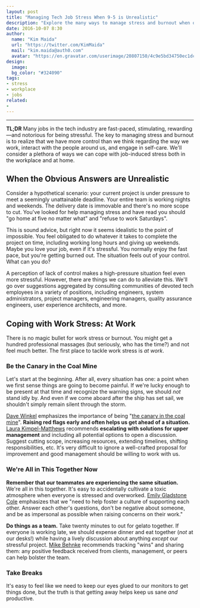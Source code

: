 ```yaml
---
layout: post
title: "Managing Tech Job Stress When 9-5 is Unrealistic"
description: "Explore the many ways to manage stress and burnout when overtime is an expectation."
date: 2016-10-07 8:30
author:
  name: "Kim Maida"
  url: "https://twitter.com/KimMaida"
  mail: "kim.maida@auth0.com"
  avatar: "https://en.gravatar.com/userimage/20807150/4c9e5bd34750ec1dcedd71cb40b4a9ba.png"
design:
  image: 
  bg_color: "#324090"
tags:
- stress
- workplace
- jobs
related:
- 
---
```


---

**TL;DR** Many jobs in the tech industry are fast-paced, stimulating, rewarding—and notorious for being stressful. The key to managing stress and burnout is to realize that we have more control than we think regarding the way we work, interact with the people around us, and engage in self-care. We'll consider a plethora of ways we can cope with job-induced stress both in the workplace and at home.

## When the Obvious Answers are Unrealistic

Consider a hypothetical scenario: your current project is under pressure to meet a seemingly unattainable deadline. Your entire team is working nights and weekends. The delivery date is immovable and there's no more scope to cut. You've looked for help managing stress and have read you should "go home at five no matter what" and "refuse to work Saturdays". 

This is sound advice, but right now it seems idealistic to the point of impossible. You feel obligated to do whatever it takes to complete the project on time, including working long hours and giving up weekends. Maybe you love your job, even if it's stressful. You normally enjoy the fast pace, but you're getting burned out. The situation feels out of your control. What can you do?

A perception of lack of control makes a high-pressure situation feel even more stressful. However, there are things we can do to alleviate this. We'll go over suggestions aggregated by consulting communities of devoted tech employees in a variety of positions, including engineers, system administrators, project managers, engineering managers, quality assurance engineers, user experience architects, and more.

## Coping with Work Stress: At Work

There is no magic bullet for work stress or burnout. You might get a hundred professional massages (but seriously, who has the time?) and not feel much better. The first place to tackle work stress is _at work_.

### Be the Canary in the Coal Mine

Let's start at the beginning. After all, every situation has one: a point when we first sense things are going to become painful. If we're lucky enough to be present at that time and recognize the warning signs, we should _not_ stand idly by. And even if we come aboard after the ship has set sail, we shouldn't simply remain silent through the storm.

[Dave Winkel](https://www.linkedin.com/in/dave-winkel-b9438a) emphasizes the importance of being "[the canary in the coal mine](https://en.wiktionary.org/wiki/canary_in_a_coal_mine)". **Raising red flags early and often helps us get ahead of a situation.** [Laura Kimpel-Matthews](http://twitter.com/ellekayemme) recommends **escalating with solutions for upper management** and including all potential options to open a discussion. Suggest cutting scope, increasing resources, extending timelines, shifting responsibilities, etc. It's very difficult to ignore a well-crafted proposal for improvement and good management should be willing to work with us. 

### We're All in This Together Now

**Remember that our teammates are experiencing the same situation.** We're all in this together. It's easy to accidentally cultivate a toxic atmosphere when everyone is stressed and overworked. [Emily Gladstone Cole](http://twitter.com/unixgeekem) emphasizes that we "need to help foster a culture of supporting each other. Answer each other's questions, don't be negative about someone, and be as impersonal as possible when raising concerns on their work."

**Do things as a team.** Take twenty minutes to out for gelato together. If everyone is working late, we should expense dinner and eat together (_not_ at our desks!) while having a lively discussion about anything _except_ our stressful project. [Mike Behnke](http://twitter.com/localpcguy) recommends tracking "wins" and sharing them: any positive feedback received from clients, management, or peers can help bolster the team.

### Take Breaks

It's easy to feel like we need to keep our eyes glued to our monitors to get things done, but the truth is that getting away helps keep us sane _and_ productive.


